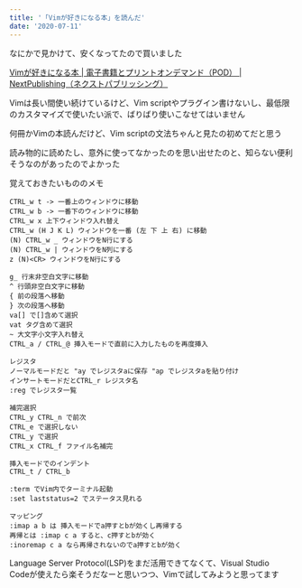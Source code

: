 ```yaml
---
title: '「Vimが好きになる本」を読んだ'
date: '2020-07-11'
---
```


なにかで見かけて、安くなってたので買いました  

[Vimが好きになる本 \| 電子書籍とプリントオンデマンド（POD） \| NextPublishing（ネクストパブリッシング）](https://nextpublishing.jp/book/11839.html)

Vimは長い間使い続けているけど、Vim scriptやプラグイン書けないし、最低限のカスタマイズで使いたい派で、ばりばり使いこなせてはいません

何冊かVimの本読んだけど、Vim scriptの文法ちゃんと見たの初めてだと思う  

読み物的に読めたし、意外に使ってなかったのを思い出せたのと、知らない便利そうなのがあったのでよかった

覚えておきたいもののメモ

```
CTRL_w t -> 一番上のウィンドウに移動
CTRL_w b -> 一番下のウィンドウに移動
CTRL_w x 上下ウィンドウ入れ替え
CTRL_w (H J K L) ウィンドウを一番 (左 下 上 右) に移動
(N) CTRL_w _ ウィンドウをN行にする
(N) CTRL_w | ウィンドウをN列にする
z (N)<CR> ウィンドウをN行にする

g_ 行末非空白文字に移動
^ 行頭非空白文字に移動
{ 前の段落へ移動
} 次の段落へ移動
va[] で[]含めて選択
vat タグ含めて選択
~ 大文字小文字入れ替え
CTRL_a / CTRL_@ 挿入モードで直前に入力したものを再度挿入

レジスタ
ノーマルモードだと "ay でレジスタaに保存 "ap でレジスタaを貼り付け
インサートモードだとCTRL_r レジスタ名
:reg でレジスタ一覧

補完選択
CTRL_y CTRL_n で前次
CTRL_e で選択しない
CTRL_y で選択
CTRL_x CTRL_f ファイル名補完

挿入モードでのインデント
CTRL_t / CTRL_b

:term でVim内でターミナル起動
:set laststatus=2 でステータス見れる

マッピング
:imap a b は 挿入モードでa押すとbが効くし再帰する
再帰とは :imap c a すると、c押すとbが効く
:inoremap c a なら再帰されないのでa押すとbが効く
```

Language Server Protocol(LSP)をまだ活用できてなくて、Visual Studio　Codeが使えたら楽そうだなーと思いつつ、Vimで試してみようと思ってます  